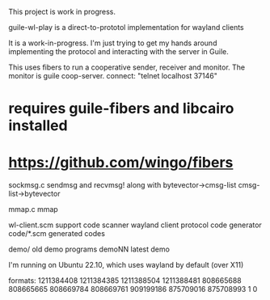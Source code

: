 This project is work in progress.

guile-wl-play is a direct-to-prototol implementation for wayland clients

It is a work-in-progress.  I'm just trying to get my hands around
implementing the protocol and interacting with the server in Guile.

This uses fibers to run a cooperative sender, receiver and monitor.
The monitor is guile coop-server.  connect: "telnet localhost 37146"

# requires guile-fibers and libcairo installed
# https://github.com/wingo/fibers

sockmsg.c	sendmsg and recvmsg! along with
		bytevector->cmsg-list cmsg-list->bytevector

mmap.c		mmap

wl-client.scm	support code
scanner		wayland client protocol code generator
code/*.scm	generated codes

demo/		old demo programs
demoNN		latest demo

I'm running on Ubuntu 22.10, which uses wayland by default (over X11)

formats:
 1211384408
 1211384385
 1211388504
 1211388481
 808665688
 808665665
 808669784
 808669761
 909199186
 875709016
 875708993
 1
 0
